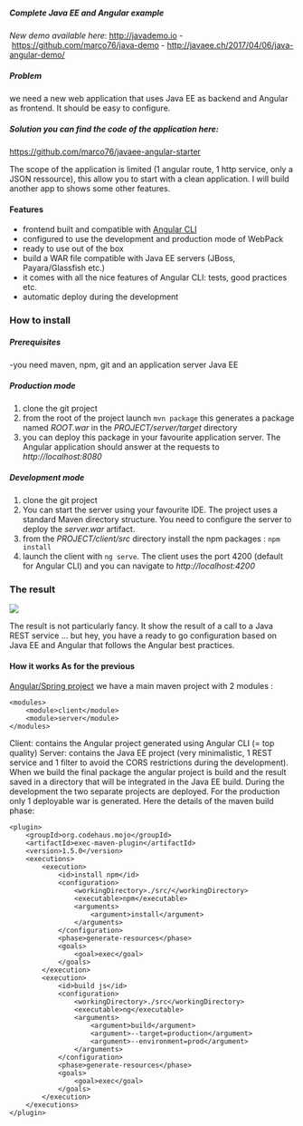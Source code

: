 ##### Complete Java EE and Angular example

*New demo available here*: <http://javademo.io> - <https://github.com/marco76/java-demo> - <http://javaee.ch/2017/04/06/java-angular-demo/>

##### Problem
 we need a new web application that uses Java EE as backend and Angular as frontend. It should be easy to configure.

##### Solution you can find the code of the application here:

<https://github.com/marco76/javaee-angular-starter>

The scope of the application is limited (1 angular route, 1 http service, only a JSON ressource), this allow you to start with a clean application. I will build another app to shows some other features.

#### Features

*   frontend built and compatible with [Angular CLI][1]
*   configured to use the development and production mode of WebPack
*   ready to use out of the box
*   build a WAR file compatible with Java EE servers (JBoss, Payara/Glassfish etc.)
*   it comes with all the nice features of Angular CLI: tests, good practices etc.
*   automatic deploy during the development

### How to install

##### Prerequisites
 -you need maven, npm, git and an application server Java EE

##### Production mode

1.  clone the git project
2.  from the root of the project launch `mvn package` this generates a package named *ROOT.war* in the *PROJECT/server/target* directory
3.  you can deploy this package in your favourite application server. The Angular application should answer at the requests to *http://localhost:8080*

##### Development mode

1.  clone the git project
2.  You can start the server using your favourite IDE. The project uses a standard Maven directory structure. You need to configure the server to deploy the *server.war* artifact.
3.  from the *PROJECT/client/src* directory install the npm packages : `npm install`
4.  launch the client with `ng serve`. The client uses the port 4200 (default for Angular CLI) and you can navigate to *http://localhost:4200*

### The result

![](http://javaee.ch/wp-content/uploads/2017/03/payara_easy.png)

The result is not particularly fancy. It show the result of a call to a Java REST service ... but hey, you have a ready to go configuration based on Java EE and Angular that follows the Angular best practices.

#### How it works As for the previous

[Angular/Spring project][2] we have a main maven project with 2 modules :

    <modules>
        <module>client</module>
        <module>server</module>
    </modules>
    

Client: contains the Angular project generated using Angular CLI (= top quality) Server: contains the Java EE project (very minimalistic, 1 REST service and 1 filter to avoid the CORS restrictions during the development). When we build the final package the angular project is build and the result saved in a directory that will be integrated in the Java EE build. During the development the two separate projects are deployed. For the production only 1 deployable war is generated. Here the details of the maven build phase:

    <plugin>
        <groupId>org.codehaus.mojo</groupId>
        <artifactId>exec-maven-plugin</artifactId>
        <version>1.5.0</version>
        <executions>
            <execution>
                <id>install npm</id>
                <configuration>
                    <workingDirectory>./src/</workingDirectory>
                    <executable>npm</executable>
                    <arguments>
                        <argument>install</argument>
                    </arguments>
                </configuration>
                <phase>generate-resources</phase>
                <goals>
                    <goal>exec</goal>
                </goals>
            </execution>
            <execution>
                <id>build js</id>
                <configuration>
                    <workingDirectory>./src</workingDirectory>
                    <executable>ng</executable>
                    <arguments>
                        <argument>build</argument>
                        <argument>--target=production</argument>
                        <argument>--environment=prod</argument>
                    </arguments>
                </configuration>
                <phase>generate-resources</phase>
                <goals>
                    <goal>exec</goal>
                </goals>
            </execution>
        </executions>
    </plugin>

 [1]: https://cli.angular.io
 [2]: http://javaee.ch/2016/02/23/spring-boot-angularjs-2-typescript-hello-world-tutorial/
